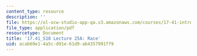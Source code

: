 ```yaml
---
content_type: resource
description: ''
file: https://ol-ocw-studio-app-qa.s3.amazonaws.com/courses/17-41-introduction-to-international-relations-spring-2018/acab69e14a5cd91e61d9ab4357991ff9_MIT17_41S18_lec25a.pdf
file_type: application/pdf
resourcetype: Document
title: '17.41_S18 Lecture 25A: Race'
uid: acab69e1-4a5c-d91e-61d9-ab4357991ff9
---
```

